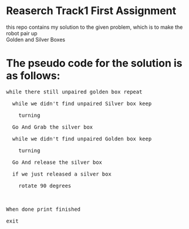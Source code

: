 # Reaserch Track1 First Assignment
this repo contains my solution to the given problem, which is to make the robot pair up<br/> Golden and Silver Boxes
# The pseudo code for the solution is as follows: 
<pre>
while there still unpaired golden box repeat<br/>
  while we didn't find unpaired Silver box keep<br/>
    turning<br/>
  Go And Grab the silver box<br/>
  while we didn't find unpaired Golden box keep<br/>   
    turning<br/>
  Go And release the silver box<br/>
  if we just released a silver box<br/>
    rotate 90 degrees<br/>
<br/>
When done print finished<br/>
exit<br/>
</pre>
